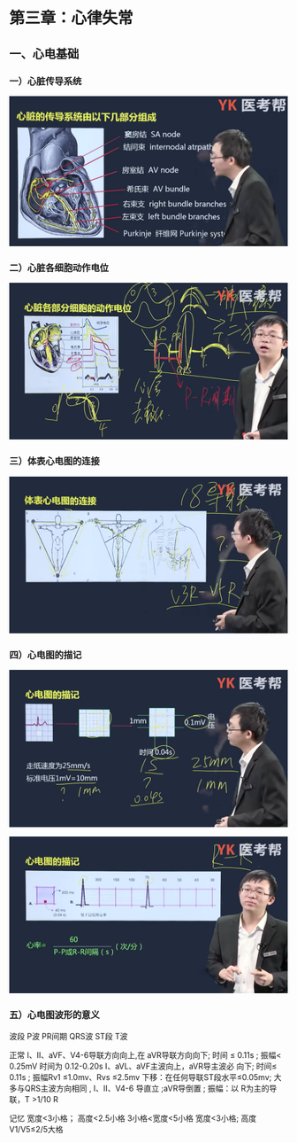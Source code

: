 # 第三章：心律失常

## 一、心电基础

### 一）心脏传导系统

![](https://raw.githubusercontent.com/TinySnow/GithubImageHosting/main/blog/learning/medicine/internal-medicine/20250716130113.png)

### 二）心脏各细胞动作电位

![](https://raw.githubusercontent.com/TinySnow/GithubImageHosting/main/blog/learning/medicine/internal-medicine/20250716130317.png)

### 三）体表心电图的连接

![](https://raw.githubusercontent.com/TinySnow/GithubImageHosting/main/blog/learning/medicine/internal-medicine/20250716130505.png)

### 四）心电图的描记

![](https://raw.githubusercontent.com/TinySnow/GithubImageHosting/main/blog/learning/medicine/internal-medicine/20250716130654.png)

![](https://raw.githubusercontent.com/TinySnow/GithubImageHosting/main/blog/learning/medicine/internal-medicine/20250716130727.png)

### 五）心电图波形的意义

波段
P波
PR间期
QRS波
ST段
T波

正常
I、II、aVF、V4-6导联方向向上,在
aVR导联方向向下;
时间 ≤ 0.11s ; 振幅< 0.25mV
时间为 0.12-0.20s
I、aVL、aVF主波向上，aVR导主波必
向下;
时间≤ 0.11s ;
振幅Rv1 ≤1.0mv、Rvs ≤2.5mv
下移：在任何导联ST段水平≤0.05mv;
大多与QRS主波方向相同 , I、II、V4-6
导直立 ;aVR导倒置 ;
振幅：以 R为主的导联，T >1/10 R

记忆
宽度<3小格；
高度<2.5小格
3小格<宽度<5小格
宽度<3小格;
高度V1/V5≤2/5大格
